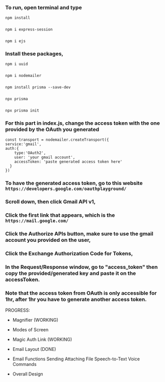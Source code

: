 ### To run, open terminal and type
```npm install```
###
```npm i express-session```
###
``` npm i ejs ```

### Install these packages,
``` npm i uuid ```
###
``` npm i nodemailer ```
### 
```npm install prisma --save-dev```
###
```npx prisma```
###
```npx prisma init```

### For this part in index.js, change the access token with the one provided by the OAuth you generated
    const transport = nodemailer.createTransport({
    service:'gmail',
    auth:{
        type:'OAuth2',
        user: 'your gmail account',
        accessToken: 'paste generated access token here'
      }
    })
### To have the generated access token, go to this website ``` https://developers.google.com/oauthplayground/ ```
### Scroll down, then click Gmail API v1,
### Click the first link that appears, which is the ``` https://mail.google.com/ ```
### Click the Authorize APIs button, make sure to use the gmail account you provided on the user, 
### Click the Exchange Authorization Code for Tokens,
### In the Request/Response window, go to "access_token" then copy the provided/generated key and paste it on the accessToken.
### Note that the access token from OAuth is only accessible for 1hr, after 1hr you have to generate another access token.

PROGRESS:
- Magnifier (WORKING)
- Modes of Screen

- Magic Auth Link (WORKING)
- Email Layout (DONE)
- Email Functions
  Sending
  Attaching File
  Speech-to-Text
  Voice Commands

- Overall Design
